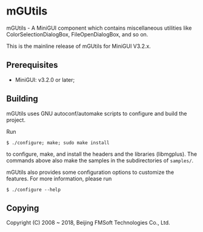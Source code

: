 # mGUtils

mGUtils - A MiniGUI component which contains miscellaneous utilities 
like ColorSelectionDialogBox, FileOpenDialogBox, and so on.

This is the mainline release of mGUtils for MiniGUI V3.2.x.

## Prerequisites

  * MiniGUI: v3.2.0 or later;

## Building

mGUtils uses GNU autoconf/automake scripts to configure and build the project.

Run

    $ ./configure; make; sudo make install

to configure, make, and install the headers and the libraries (libmgplus).
The commands above also make the samples in the subdirectories of `samples/`.

mGUtils also provides some configuration options to customize the features.
For more information, please run

    $ ./configure --help

## Copying

Copyright (C) 2008 ~ 2018, Beijing FMSoft Technologies Co., Ltd.

